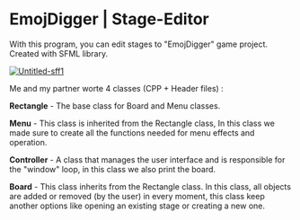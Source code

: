 # EmojDigger | Stage-Editor
With this program, you can edit stages to "EmojDigger" game project. 
Created with SFML library.

<a href="https://ibb.co/zx12G8W"><img src="https://i.ibb.co/NCXNZ1g/Untitled-sff1.jpg" alt="Untitled-sff1" border="0"></a>

Me and my partner worte 4 classes 
(CPP + Header files) :

<b>Rectangle</b> - The base class for Board and Menu classes.

<b>Menu</b> - This class is inherited from the Rectangle class, In this class we made sure to create all the functions needed for menu effects and operation.

<b>Controller</b> - A class that manages the user interface and is responsible for the "window" loop, in this class we also print the board.

<b>Board</b> - This class inherits from the Rectangle class. In this class, all objects are added or removed (by the user) in every moment, this class keep another options like opening an existing stage or creating a new one.


